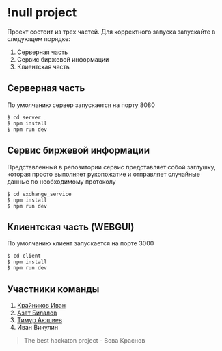 # !null project

Проект состоит из трех частей. Для корректного запуска запускайте в следующем порядке:
1. Серверная часть
2. Сервис биржевой информации
3. Клиентская часть

## Серверная часть
По умолчанию сервер запускается на порту 8080 
```console
$ cd server
$ npm install
$ npm run dev
```
## Сервис биржевой информации
Представленный в репозитории сервис представляет собой заглушку, которая просто выполняет рукопожатие и отправляет случайные данные по необходимому протоколу
```console
$ cd exchange_service
$ npm install
$ npm run dev
```


## Клиентская часть (WEBGUI)
По умолчанию клиент запускается на порте 3000
```console
$ cd client
$ npm install
$ npm run dev
```

## Участники команды
1. [Крайников Иван](https://github.com/cry1s)
2. [Азат Билалов](https://github.com/Azat-Bilalov)
3. [Тимур Аюшиев](https://github.com/SicParv1sMagna)
4. Иван Викулин

> The best hackaton project - Вова Краснов